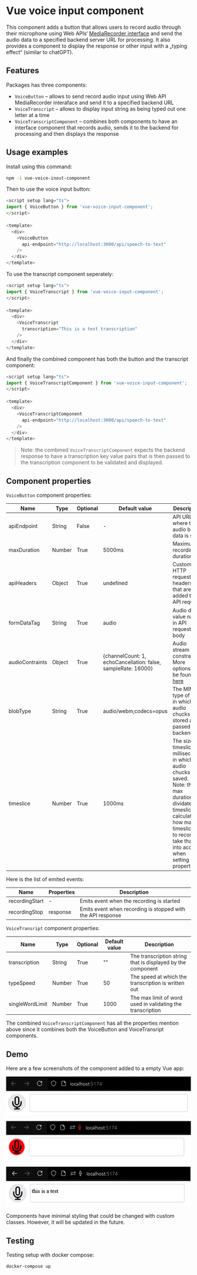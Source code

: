 # Vue voice input component

This component adds a button that allows users to record audio through their microphone using Web APIs‘ [MediaRecorder interface](https://developer.mozilla.org/en-US/docs/Web/API/MediaRecorder) and send the audio data to a specified backend server URL for processing. It also provides a component to display the response or other input with a „typing effect“ (similar to chatGPT).

## Features

Packages has three components:

- `VoiceButton` – allows to send record audio input using Web API MediaRecorder interaface and send it to a specified backend URL
- `VoiceTranscript` – allows to display input string as being typed out one letter at a time
- `VoiceTranscriptComponent` – combines both components to have an interface component that records audio, sends it to the backend for processing and then displays the response

## Usage examples

Install using this command:

```bash
npm -i vue-voice-inout-component
```

Then to use the voice input button:

```javascript
<script setup lang="ts">
import { VoiceButton } from 'vue-voice-input-component';
</script>

<template>
  <div>
    <VoiceButton
      api-endpoint="http://localhost:3000/api/speech-to-text"
    />
  </div>
</template>
```

To use the transcript component seperately:

```javascript
<script setup lang="ts">
import { VoiceTranscript } from 'vue-voice-input-component';
</script>

<template>
  <div>
    <VoiceTranscript
      transcription="This is a test transcription"
    />
  </div>
</template>
```

And finally the combined component has both the button and the transcript component:

```javascript
<script setup lang="ts">
import { VoiceTranscriptComponent } from 'vue-voice-input-component';
</script>

<template>
  <div>
    <VoiceTranscriptComponent
      api-endpoint="http://localhost:3000/api/speech-to-text"
    />
  </div>
</template>
```

> Note: the combined `VoiceTranscriptComponent` expects the backend response to have a transcription key value pairs that is then passed to the transcription component to be validated and  displayed.

## Component properties

`VoiceButton` component properties:

| Name | Type | Optional | Default value | Description |
|------|------|----------|---------------|-------------|
| apiEndpoint | String | False | - | API URL where the audio binary data is sent |
| maxDuration | Number | True | 5000ms | Maximum recording duration |
| apiHeaders | Object | True | undefined | Custom HTTP request headers that are added to API request |
| formDataTag | String | True | audio | Audio data value name in API request body |
| audioContraints | Object | True | {channelCount: 1, echoCancellation: false, sampleRate: 16000} | Audio stream constraints. More options can be found [here](https://developer.mozilla.org/en-US/docs/Web/API/MediaTrackConstraints#instance_properties_of_audio_tracks) |
| blobType | String | True | audio/webm;codecs=opus | The MIME type of blob in which the audio chucks are stored and passed to backend |
| timeslice | Number | True | 1000ms | The size of timeslices in milliseconds in which the audio chucks are saved. Note: the max duration is dividated by timeslice to calculate how many timeslices to record so take that into account when setting both properties |

Here is the list of emited events:

| Name | Properties | Description |
|------|------------|-------------|
| recordingStart | - | Emits event when the recording is started |
| recordingStop | response | Emits event when recording is stopped with the API response |

`VoiceTransript` component properties:

| Name | Type | Optional | Default value | Description |
| -----|------|----------|---------------|-------------|
| transcription | String | True | "" | The transcription string that is displayed by the component |
| typeSpeed | Number | True | 50 | The speed at which the transcription is written out |
| singleWordLimit | Number | True | 1000 | The max limit of word used in validating the transcription |

The combined `VoiceTranscriptComponent` has all the properties mention above since it combines both the VoiceButton and VoiceTransript components.

## Demo

Here are a few screenshots of the component added to a empty Vue app:

![button when not recording](docs/not-recording.png)

![button when recording](docs/recording.png)

![button and transcript after recording](docs/recorded.png)

Components have minimal styling that could be changed with custom classes. However, it will be updated in the future.

## Testing

Testing setup with docker compose:

```bash
docker-compose up
```
